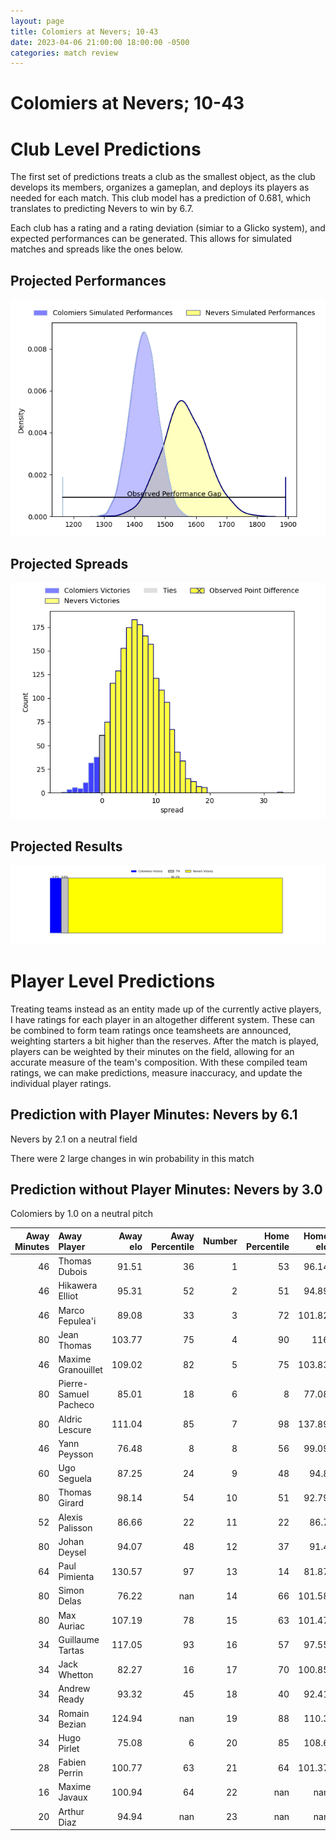 ```yaml
---  
layout: page  
title: Colomiers at Nevers; 10-43  
date: 2023-04-06 21:00:00 18:00:00 -0500  
categories: match review  
---
```

# Colomiers at Nevers; 10-43

# Club Level Predictions


The first set of predictions treats a club as the smallest object, as the club develops its members, organizes a gameplan, and deploys its players as needed for each match. This club model has a prediction of 0.681, which translates to predicting Nevers to win by 6.7.

Each club has a rating and a rating deviation (simiar to a Glicko system), and expected performances can be generated. This allows for simulated matches and spreads like the ones below.
## Projected Performances


![Projected Performances](plots/performances_2023-04-06-Nevers-Colomiers.png)
## Projected Spreads


![Projected Spreads](plots/spreads_2023-04-06-Nevers-Colomiers.png)
## Projected Results


![Projected Results](plots/resultbar_2023-04-06-Nevers-Colomiers.png)
# Player Level Predictions


Treating teams instead as an entity made up of the currently active players, I have ratings for each player in an altogether different system. These can be combined to form team ratings once teamsheets are announced, weighting starters a bit higher than the reserves. After the match is played, players can be weighted by their minutes on the field, allowing for an accurate measure of the team's composition. With these compiled team ratings, we can make predictions, measure inaccuracy, and update the individual player ratings.
## Prediction with Player Minutes: Nevers by 6.1


Nevers by 2.1 on a neutral field

There were 2 large changes in win probability in this match
## Prediction without Player Minutes: Nevers by 3.0


Colomiers by 1.0 on a neutral pitch



|   Away Minutes | Away Player           |   Away elo |   Away Percentile |   Number |   Home Percentile |   Home elo | Home Player         |   Home Minutes |
|---------------:|:----------------------|-----------:|------------------:|---------:|------------------:|-----------:|:--------------------|---------------:|
|             46 | Thomas Dubois         |      91.51 |                36 |        1 |                53 |      96.14 | Kamaliele Tufele    |             80 |
|             46 | Hikawera Elliot       |      95.31 |                52 |        2 |                51 |      94.89 | Issam Hamel         |             46 |
|             46 | Marco Fepulea'i       |      89.08 |                33 |        3 |                72 |     101.82 | Ilia Kaikatsishvili |             44 |
|             80 | Jean Thomas           |     103.77 |                75 |        4 |                90 |     116    | Maxence Barjaud     |             80 |
|             46 | Maxime Granouillet    |     109.02 |                82 |        5 |                75 |     103.83 | Senio Toleafoa      |             80 |
|             80 | Pierre-Samuel Pacheco |      85.01 |                18 |        6 |                 8 |      77.08 | Luka Plataret       |             56 |
|             80 | Aldric Lescure        |     111.04 |                85 |        7 |                98 |     137.89 | Hugues Bastide      |             52 |
|             46 | Yann Peysson          |      76.48 |                 8 |        8 |                56 |      99.09 | Jason-Collin Fraser |             80 |
|             60 | Ugo Seguela           |      87.25 |                24 |        9 |                48 |      94.8  | Yoan Cottin         |             55 |
|             80 | Thomas Girard         |      98.14 |                54 |       10 |                51 |      92.79 | Yohan Le Bourhis    |             80 |
|             52 | Alexis Palisson       |      86.66 |                22 |       11 |                22 |      86.7  | Lucas Blanc         |             80 |
|             80 | Johan Deysel          |      94.07 |                48 |       12 |                37 |      91.4  | Rudy Derrieux       |             80 |
|             64 | Paul Pimienta         |     130.57 |                97 |       13 |                14 |      81.87 | Alifereti Loaloa    |             80 |
|             80 | Simon Delas           |      76.22 |               nan |       14 |                66 |     101.58 | Christian Ambadiang |             64 |
|             80 | Max Auriac            |     107.19 |                78 |       15 |                63 |     101.47 | Kylian Jaminet      |             80 |
|             34 | Guillaume Tartas      |     117.05 |                93 |       16 |                57 |      97.55 | Aselo Ikahehegi     |             36 |
|             34 | Jack Whetton          |      82.27 |                16 |       17 |                70 |     100.85 | Elia Elia           |             34 |
|             34 | Andrew Ready          |      93.32 |                45 |       18 |                40 |      92.41 | Julien Kazubek      |             28 |
|             34 | Romain Bezian         |     124.94 |               nan |       19 |                88 |     110.3  | Arthurs Barbier     |             25 |
|             34 | Hugo Pirlet           |      75.08 |                 6 |       20 |                85 |     108.6  | Aitor Kitutu        |             24 |
|             28 | Fabien Perrin         |     100.77 |                63 |       21 |                64 |     101.37 | Leonard Paris       |             16 |
|             16 | Maxime Javaux         |     100.94 |                64 |       22 |               nan |     nan    | nan                 |            nan |
|             20 | Arthur Diaz           |      94.94 |               nan |       23 |               nan |     nan    | nan                 |            nan |

